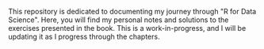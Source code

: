 This repository is dedicated to documenting my journey through "R for Data Science". Here, you will find my personal notes and solutions to the exercises presented in the book. This is a work-in-progress, and I will be updating it as I progress through the chapters.
